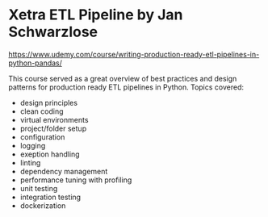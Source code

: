 # Xetra ETL Pipeline by Jan Schwarzlose
https://www.udemy.com/course/writing-production-ready-etl-pipelines-in-python-pandas/

This course served as a great overview of best practices and design patterns for production ready ETL pipelines in Python. 
Topics covered:
- design principles
- clean coding
- virtual environments
- project/folder setup
- configuration
- logging
- exeption handling
- linting
- dependency management
- performance tuning with profiling
- unit testing
- integration testing
- dockerization
